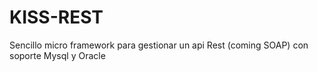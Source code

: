 # KISS-REST

Sencillo micro framework para gestionar un api Rest (coming SOAP) con soporte Mysql y Oracle
